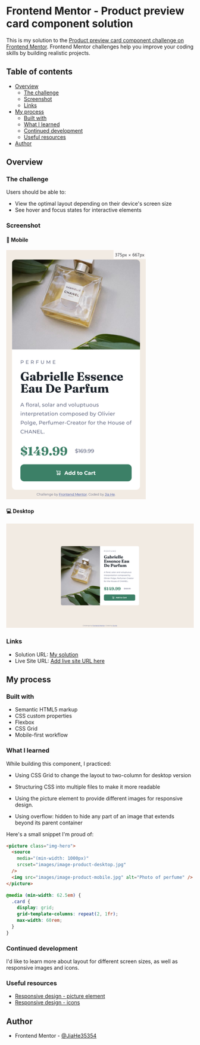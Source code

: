 # Frontend Mentor - Product preview card component solution

This is my solution to the [Product preview card component challenge on Frontend Mentor](https://www.frontendmentor.io/challenges/product-preview-card-component-GO7UmttRfa). Frontend Mentor challenges help you improve your coding skills by building realistic projects.

## Table of contents

- [Overview](#overview)
  - [The challenge](#the-challenge)
  - [Screenshot](#screenshot)
  - [Links](#links)
- [My process](#my-process)
  - [Built with](#built-with)
  - [What I learned](#what-i-learned)
  - [Continued development](#continued-development)
  - [Useful resources](#useful-resources)
- [Author](#author)

## Overview

### The challenge

Users should be able to:

- View the optimal layout depending on their device's screen size
- See hover and focus states for interactive elements

### Screenshot

#### 📱 Mobile

![Screenshot for mobile](./screenshot-mobile.png)

#### 💻 Desktop

![Screenshot for desktop](./screenshot-desktop.png)

### Links

- Solution URL: [My solution]()
- Live Site URL: [Add live site URL here](https://product-preview-card-component-jiah.netlify.app/)

## My process

### Built with

- Semantic HTML5 markup
- CSS custom properties
- Flexbox
- CSS Grid
- Mobile-first workflow

### What I learned

While building this component, I practiced:

- Using CSS Grid to change the layout to two-column for desktop version

- Structuring CSS into multiple files to make it more readable

- Using the picture element to provide different images for responsive design.

- Using overflow: hidden to hide any part of an image that extends beyond its parent container

Here's a small snippet I'm proud of:

```html
<picture class="img-hero">
  <source
    media="(min-width: 1000px)"
    srcset="images/image-product-desktop.jpg"
  />
  <img src="images/image-product-mobile.jpg" alt="Photo of perfume" />
</picture>
```

```css
@media (min-width: 62.5em) {
  .card {
    display: grid;
    grid-template-columns: repeat(2, 1fr);
    max-width: 60rem;
  }
}
```

### Continued development

I'd like to learn more about layout for different screen sizes, as well as responsive images and icons.

### Useful resources

- [Responsive design - picture element](https://web.dev/learn/design/picture-element)
- [Responsive design - icons](https://web.dev/learn/design/icons)

## Author

- Frontend Mentor - [@JiaHe35354](https://www.frontendmentor.io/profile/JiaHe35354)
